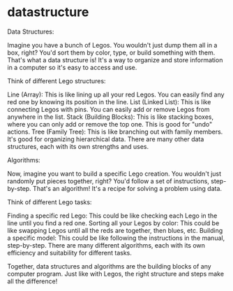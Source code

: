 # datastructure 
Data Structures:

Imagine you have a bunch of Legos. You wouldn't just dump them all in a box, right? You'd sort them by color, type, or build something with them. That's what a data structure is! It's a way to organize and store information in a computer so it's easy to access and use.

Think of different Lego structures:

Line (Array): This is like lining up all your red Legos. You can easily find any red one by knowing its position in the line.
List (Linked List): This is like connecting Legos with pins. You can easily add or remove Legos from anywhere in the list.
Stack (Building Blocks): This is like stacking boxes, where you can only add or remove the top one. This is good for "undo" actions.
Tree (Family Tree): This is like branching out with family members. It's good for organizing hierarchical data.
There are many other data structures, each with its own strengths and uses.

Algorithms:

Now, imagine you want to build a specific Lego creation. You wouldn't just randomly put pieces together, right? You'd follow a set of instructions, step-by-step. That's an algorithm! It's a recipe for solving a problem using data.

Think of different Lego tasks:

Finding a specific red Lego: This could be like checking each Lego in the line until you find a red one.
Sorting all your Legos by color: This could be like swapping Legos until all the reds are together, then blues, etc.
Building a specific model: This could be like following the instructions in the manual, step-by-step.
There are many different algorithms, each with its own efficiency and suitability for different tasks.

Together, data structures and algorithms are the building blocks of any computer program. Just like with Legos, the right structure and steps make all the difference!
